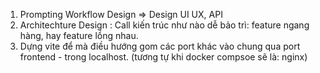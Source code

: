1. Prompting Workflow Design => Design UI UX, API
2. Architechture Design : Call kiến trúc như nào dễ bảo trì: feature ngang hàng, hay feature lồng nhau. 
3. Dựng vite để mà điều hướng gom các port khác vào chung qua port frontend - trong localhost. 
(tương tự khi docker compsoe sẽ là: nginx)